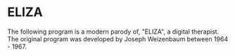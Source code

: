 # ELIZA
The following program is a modern parody of, "ELIZA", a digital therapist. The original program was developed by Joseph Weizenbaum between 1964 - 1967.
